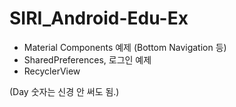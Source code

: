 # SIRI_Android-Edu-Ex

- Material Components 예제 (Bottom Navigation 등)
- SharedPreferences, 로그인 예제
- RecyclerView 

(Day 숫자는 신경 안 써도 됨.)
